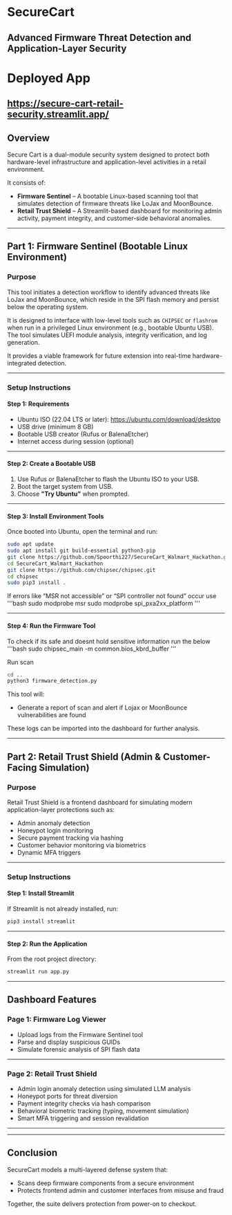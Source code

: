 # SecureCart
Advanced Firmware Threat Detection and Application-Layer Security
---

# Deployed App
https://secure-cart-retail-security.streamlit.app/
---

## Overview

Secure Cart is a dual-module security system designed to protect both hardware-level infrastructure and application-level activities in a retail environment.

It consists of:

- **Firmware Sentinel** – A bootable Linux-based scanning tool that simulates detection of firmware threats like LoJax and MoonBounce.
- **Retail Trust Shield** – A Streamlit-based dashboard for monitoring admin activity, payment integrity, and customer-side behavioral anomalies.

---

## Part 1: Firmware Sentinel (Bootable Linux Environment)

### Purpose


This tool initiates a detection workflow to identify advanced threats like LoJax and MoonBounce, which reside in the SPI flash memory and persist below the operating system.

It is designed to interface with low-level tools such as `CHIPSEC` or `flashrom` when run in a privileged Linux environment (e.g., bootable Ubuntu USB). The tool simulates UEFI module analysis, integrity verification, and log generation.

It provides a viable framework for future extension into real-time hardware-integrated detection.

---

### Setup Instructions

#### Step 1: Requirements

- Ubuntu ISO (22.04 LTS or later): https://ubuntu.com/download/desktop  
- USB drive (minimum 8 GB)  
- Bootable USB creator (Rufus or BalenaEtcher)  
- Internet access during session (optional)  

---

#### Step 2: Create a Bootable USB

1. Use Rufus or BalenaEtcher to flash the Ubuntu ISO to your USB.
2. Boot the target system from USB.
3. Choose **"Try Ubuntu"** when prompted.

---

#### Step 3: Install Environment Tools

Once booted into Ubuntu, open the terminal and run:

```bash
sudo apt update
sudo apt install git build-essential python3-pip
git clone https://github.com/Spoorthi227/SecureCart_Walmart_Hackathon.git
cd SecureCart_Walmart_Hackathon
git clone https://github.com/chipsec/chipsec.git
cd chipsec
sudo pip3 install .
```

If errors like  “MSR not accessible” or “SPI controller not found” occur use
'''bash
sudo modprobe msr
sudo modprobe spi_pxa2xx_platform
'''

---

#### Step 4: Run the Firmware Tool

To check if its safe and doesnt hold sensitive information run the below 
'''bash 
sudo chipsec_main -m common.bios_kbrd_buffer
'''

Run scan
```bash
cd ..
python3 firmware_detection.py
```

This tool will:

- Generate a report of scan and alert if Lojax or MoonBounce vulnerabilities are found

These logs can be imported into the dashboard for further analysis.

---

## Part 2: Retail Trust Shield (Admin & Customer-Facing Simulation)

### Purpose

Retail Trust Shield is a frontend dashboard for simulating modern application-layer protections such as:

- Admin anomaly detection  
- Honeypot login monitoring  
- Secure payment tracking via hashing  
- Customer behavior monitoring via biometrics  
- Dynamic MFA triggers  

---

### Setup Instructions

#### Step 1: Install Streamlit

If Streamlit is not already installed, run:

```bash
pip3 install streamlit
```

---

#### Step 2: Run the Application

From the root project directory:

```bash
streamlit run app.py
```

---

## Dashboard Features

### Page 1: Firmware Log Viewer

- Upload logs from the Firmware Sentinel tool  
- Parse and display suspicious GUIDs  
- Simulate forensic analysis of SPI flash data  

---

### Page 2: Retail Trust Shield

- Admin login anomaly detection using simulated LLM analysis  
- Honeypot ports for threat diversion  
- Payment integrity checks via hash comparison  
- Behavioral biometric tracking (typing, movement simulation)  
- Smart MFA triggering and session revalidation  

---

---

## Conclusion

SecureCart models a multi-layered defense system that:

- Scans deep firmware components from a secure environment  
- Protects frontend admin and customer interfaces from misuse and fraud  

Together, the suite delivers protection from power-on to checkout.
